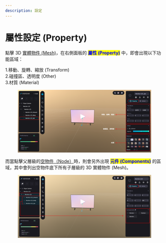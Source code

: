 ```yaml
---
description: 設定
---
```


# 屬性設定 (Property)

點擊 3D [實體物件 (Mesh)](../../wu-jian-jie-ceng-hierarchy/wu-jian-jie-ceng-lie-biao/)，在右側面板的 <mark style="color:blue;">**屬性 (Property)**</mark> 中，即會出現以下功能區域：

1.移動、旋轉、縮放  (Transform)\
2.碰撞區、透明度  (Other)\
3.材質  (Material)

<figure><img src="../../../.gitbook/assets/Frame 121 (2).png" alt=""><figcaption></figcaption></figure>



而當點擊父層級的[空物件（Node）](../../wu-jian-jie-ceng-hierarchy/wu-jian-jie-ceng-lie-biao/)時，則會另外出現 <mark style="color:blue;">**元件 (Components)**</mark> 的區域，其中會列出空物件底下所有子層級的 3D 實體物件 (Mesh)。

<figure><img src="../../../.gitbook/assets/Frame 120 (3).png" alt=""><figcaption></figcaption></figure>
